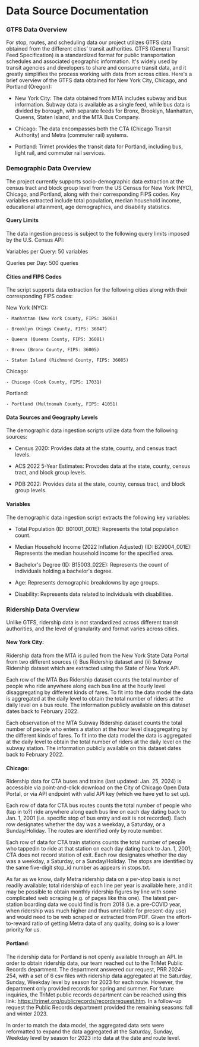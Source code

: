 # Data Source Documentation

### GTFS Data Overview

For stop, routes, and scheduling data our project utilizes GTFS data obtained from the different cities’ transit authorities. GTFS (General Transit Feed Specification) is a standardized format for public transportation schedules and associated geographic information. It's widely used by transit agencies and developers to share and consume transit data, and it greatly simplifies the process working with data from across cities. Here's a brief overview of the GTFS data obtained for New York City, Chicago, and Portland (Oregon):

  - New York City: The data obtained from MTA includes subway and bus information. Subway data is available as a single feed, while bus data is divided by borough, with separate feeds for Bronx, Brooklyn, Manhattan, Queens, Staten Island, and the MTA Bus Company.

  - Chicago: The data encompasses both the CTA (Chicago Transit Authority) and Metra (commuter rail) systems.

  - Portland: Trimet provides the transit data for Portland, including bus, light rail, and commuter rail services.


### Demographic Data Overview

The project currently supports socio-demographic data extraction at the census tract and block group level from the US Census for New York (NYC), Chicago, and Portland, along with their corresponding FIPS codes. Key variables extracted include total population, median household income, educational attainment, age demographics, and disability statistics.

#### Query Limits

The data ingestion process is subject to the following query limits imposed by the U.S. Census API:

Variables per Query: 50 variables

Queries per Day: 500 queries

#### Cities and FIPS Codes

The script supports data extraction for the following cities along with their corresponding FIPS codes:

New York (NYC):

    - Manhattan (New York County, FIPS: 36061)
    
    - Brooklyn (Kings County, FIPS: 36047)
    
    - Queens (Queens County, FIPS: 36081)
    
    - Bronx (Bronx County, FIPS: 36005)
    
    - Staten Island (Richmond County, FIPS: 36085)

Chicago:

    - Chicago (Cook County, FIPS: 17031)

Portland:

    - Portland (Multnomah County, FIPS: 41051)

#### Data Sources and Geography Levels

The demographic data ingestion scripts utilize data from the following sources:

- Census 2020: Provides data at the state, county, and census tract levels.

- ACS 2022 5-Year Estimates: Provodes data at the state, county, census tract, and block group levels.

- PDB 2022: Provides data at the state, county, census tract, and block group levels.

#### Variables

The demographic data ingestion script extracts the following key variables:

- Total Population (ID: B01001_001E): Represents the total population count.

- Median Household Income (2022 Inflation Adjusted) (ID: B29004_001E): Represents the median household income for the specified area.

- Bachelor's Degree (ID: B15003_022E): Represents the count of individuals holding a bachelor's degree.

- Age: Represents demographic breakdowns by age groups.

- Disability: Represents data related to individuals with disabilities.


### Ridership Data Overview

Unlike GTFS, ridership data is not standardized across different transit authorities, and the level of granularity and format varies across cities.

#### New York City:

Ridership data from the MTA is pulled from the New York State Data Portal from two different sources (i) Bus Ridership dataset and (ii) Subway Ridership dataset which are extracted using the State of New York API.

Each row of the MTA Bus Ridership dataset counts the total number of people who ride anywhere along each bus line at the hourly level disaggregating by different kinds of fares.  To fit into the data model the data is aggregated at the daily level to obtain the total number of riders at the daily level on a bus route.  The information publicly available on this dataset dates back to February 2022.

Each observation of the MTA Subway Ridership dataset counts the total number of people who enters a station at the hour level disaggregating by the different kinds of fares. To fit into the data model the data is aggregated at the daily level to obtain the total number of riders at the daily level on the subway station. The information publicly available on this dataset dates back to February 2022.


#### Chicago:

Ridership data for CTA buses and trains (last updated: Jan. 25, 2024) is accessible via point-and-click download on the City of Chicago Open Data Portal, or via API endpoint with valid API key (which we have yet to set up).

Each row of data for CTA bus routes counts the total number of people who (tap in to?) ride anywhere along each bus line on each day dating back to Jan. 1, 2001 (i.e. specific stop of bus entry and exit is not recorded). Each row designates whether the day was a weekday, a Saturday, or a Sunday/Holiday. The routes are identified only by route number.

Each row of data for CTA train stations counts the total number of people who tappedin to ride at that station on each day dating back to Jan. 1, 2001; CTA does not record station of exit. Each row designates whether the day was a weekday, a Saturday, or a Sunday/Holiday. The stops are identified by the same five-digit stop_id number as appears in stops.txt.

As far as we know, daily Metra ridership data on a per-stop basis is not readily available; total ridership of each line per year is available here, and it may be possible to obtain monthly ridership figures by line with some complicated web scraping (e.g. of pages like this one). The latest per-station boarding data we could find is from 2018 (i.e. a pre-COVID year, when ridership was much higher and thus unreliable for present-day use) and would need to be web scraped or extracted from PDF. Given the effort-to-reward ratio of getting Metra data of any quality, doing so is a lower priority for us.


#### Portland:

The ridership data for Portland is not openly available through an API. In order to obtain ridership data, our team reached out to the TriMet Public Records department. The department answered our request, PRR 2024-254, with a set of 6 csv files with ridership data aggregated at the Saturday, Sunday, Weekday level by season for 2023 for each route. However, the department only provided records for spring and summer. For future inquiries, the TriMet public records department can be reached using this link: https://trimet.org/publicrecords/recordsrequest.htm. In a follow-up request the Public Records department provided the remaining seasons: fall and winter 2023.

In order to match the data model, the aggregated data sets were reformatted to expand the data aggregated at the Saturday, Sunday, Weekday level by season for 2023 into data at the date and route level.

